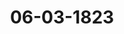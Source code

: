 ---  
schema: default  
title: 06-03-1823  
organization: Team Charlie  
notes: "<p>Description</p><p>Fünfte Sitzung

Geschehen, Frankfurt den 6. März 1823.

In Gegenwart

aller in der vierten Sitzung Anwesenden;

mit Ausnahme

des Königlich=Würtembergischen

Herrn Gesandten, Freiherrn von Wangenheim.</p><p>§.32</p><p>Substitutionen.

Präsidium zeigt an, daß zu den noch fortdauernden Substitutionen, wie sie in

der letzten Sitzung bestanden hätten, heute auch die Substitution des Kurfurstlich=Hessischen

Herrn Gesandten von Lepel für den Königlich=Würtembergischen Herrn Gesandten,

Freiherrn von Wangenheim, hinzugekommen sey.</p><p>§.33</p><p>Die Anbringung Fuldaischer Auseinandersetzungs=Angelegenheiten betr.

Preussen. Die diesseitige Bundestagsgesandtschaft würde schon im Verlaufe vorjähriger

Sitzungen, und namentlich auf Anlaß mehrerer in der 16. Sitzung vorgekommener Gegen=

stände, eine, die hiesige Berührung Fuldaischer Auseinandersetzungs=Angelegenheiten betref=

fende, allgemeine Bemerkung zu machen genöthigt gewesen seyn, wenn nicht bei damals

eingetretener Vertagung das Bedürfniß dahin gehöriger Erwägungen fürs erste wegge=

fallen wäre.

Dermalen nun aber, wo die commissarische Auseinandersetzung mit erneuerter Thätig=

keit betrieben wird, können die reclamirenden Jnteressenten auf die daher zu erwartende

Erledigung um so bestimmter in allen den Fällen verwiesen werden, wo nicht deutlich

vorliegt, daß die Erledigung von daher entweder nicht mehr zu erwarten oder auch gar

nicht zu erwarten gewesen sey. Da aber auch ausserdem diejenige Connexität von Ge=genständen und Beziehungen, die bei Auseinandersetzungen so vielseitiger und verwickelter

Art unabweichlich in vorzüglichem Maase statt findet, wenigstens fürs erste eine noch

weiter gehende Vorsicht zu fordern scheint; so glaubt man diesseits, in allgemeiner Mitbe=

rücksichtigung der in der dießjährigen 2. Sitzung stattgehabten hierher gehörigen Berührung

zugleich aber auch in Beziehung auf früher beurtheilte hierher gehörige Gegenstände, nun=

mehr zu der Aeusserung und dem Antrage veranlaßt zu seyn:

daß, auf früher erfolgte oder noch erfolgende Anbringung Fuldaischer Reclamations=

Angelegenheiten, eine fernere oder eine neu eintretende Verhandlung nicht statt finde,

wenn nicht aus den erfolgten oder noch erfolgenden Eingaben auf einfache und

völlig zuverlässige Weise zu entnehmen ist, daß der näher berührte Ge=

genstand entweder aus der commissarischen Regulirung bereits ganz geschieden und

als daselbst nicht weiter vorkommend zu betrachten, oder überall dahin nicht gehörig

gewesen, auch mit den Gegenständen dieser Regulirung nicht in solcher Art conner

sey, daß die hiesige Beurtheilung und Behandlung das Jnteresse sämmtlicher com=

missarisch mit verhandelnder Regierungen, oder doch einzelner unter ihnen, compro=

mittiren könnte.

Hierauf wurde

beschlossen:

diese Erklärung an die Reclamations=Commission abzugeben.</p><p>§.34</p><p>Forderung des ehemaligen Mainzer Domcapitels an die bei dem aufge

lösten Großherzogthume Frankfurt betheiligten Regierungen.

(4. Sitz. §. 27 d. J.)

Preussen. Wiewohl diesseitige Gesandtschaft von der erneuerten hiesigen Anregung

dem allerhöchsten Hofe Bericht erstatten wird, so kann dieselbe doch nicht erwarten, mit

dem Auftrage zu Aeusserungen versehen zu werden, die gegenwärtig nur einen ferneren

Beitrag zu Discussionen darbieten würden, welche wenigstens so lange nicht hierher gehören,

als der Gegenstand bei der betreffenden Commission der bei dem aufgelösten Großherzog=

thume Frankfurt betheiligten Regierungen noch keine Entscheidung irgend einer Art gefunden

hat, sondern bei derselben unerledigt vorliegt. Da letzteres von den Reclamanten selbst

ausdrücklich bemerkt wird, so konnte auch ihr Gesuch füglich nur dahin gerichtet werden,

daß die vorbemerktermaßen betheiligten Regierungen zu geförderter Entscheidung veranlaßst

werden möchten. Die Reclamanten sind aber in keiner Art befugt, ihre Alternative, wie

es geschehen, auf zu bewirkende Befriedigung oder Austrägaleinleitung zu stellen; und eskann auf eine solche Alternative hier dermalen nicht eingegangen werden. Demnach sind

auch die in Anspruch genommenen Regierungen fur jetzt nicht in dem Falle, Erörterungen

hier beizubringen, welche, sobald sie einigermaßsen in den Gegenstand eingehen, nur einen,

dermalen hier ganz vergeblichen Streit über entgegenstehende Ansichten entwickeln könn=

ten. Die diesseitige Bundestagsgesandtschaft kann demnach auch in dieser Beziehung zu

allgemeiner gefälliger Erwägung nur diejenige Ansicht stellen, welche sie in Betreff der hier

in Berührung gekommenen Fuldaer Angelegenheiten bereits vorgelegt hat, und dieses um so

mehr, da mit der erneuerten lebhafteren Betreibung dieser Angelegenheiten sich auch die

Aussicht auf demnächst zu erwartende gleichmäsige Förderung der noch übrigen Regulirung

der Centralverhältnisse des Großherzogthums eröffnet hat.

Diese Erklärung wurde nicht minder an die Reclamations=Commission abgegeben.</p><p>§.35</p><p>Des Kur= und Oberrheinischen Kreises Pensions= u. Schuldenwesen, ins=

besondere 1) die Forderung des Georg Friedrich Belli an die vor

maligen Kur= und Oberrheinischen Kreiscassen betreffend.

(24. Sitz. §. 186 v. J. 1822.)

Die Königlich=Baierische und Kurfürstlich=Hessische Bundestagsge

sandtschaften tragen vor: Jn der 24. Sitzung vom 11. Juli 1822 ist beschlossen worden,

die Vorstellung der Erben des vormaligen Obereinnehmers der beiden Kreise Kur= und

Oberrhein, Regierungsraths Belli, um Herausgabe der gestellten Dienstcaution von 8,000 Fl.,

nebst rückständigen Zinsen, an die für das Kur= und Oberrheinische Kreisschuldenwesen be=

stehende Commission abzugeben und deren besonderen Berücksichtigung zu empfehlen.

Diese Commission, der die fragliche Forderung vorlängst bekannt war, ist des Dafür=

haltens, daß sie, als vorzüglich privilegirt, einer vorzüglichen Berücksichtigung um so mehr

werth sey, als jenes Cautions=Capital auf eine in keinerlei Hinsicht zu billigende Weise

der Kurrheinischen Kreiscasse überlassen und zu einer partiellen Zinsenzahlung verwendet wor=

den sey, wodurch es denn die Natur einer Kurrheinischen Kreisschuld angenommen habe.

Nachdem jedoch diese widerrechtliche Verwandlung die Verbindlichkeit der Kreisstände,

zu deren Sicherheit die Caution deponirt war, dieses Depositum zurückzugeben, sobald

der Deponent und Cautionssteller sich seiner Rechnungs=Verbindlichkeit entledigt hatte, nicht

aufzuheben vermag, und der Regierungsrath Belli schon im Jahre 1806, nach gehörig ge

stellten und adjustirten Kreisrechnungen, sein vollständiges Absolutorium erhalten hat, mit=

bin schon damals die Caution zurückzufordern vollkommen berechtigt war; so ist die Com=

mission weiter der Meinung, daß es nicht allein unbillig seyn würde, die Reclamanten, welcheseit sechzehn Jahren Zinsen und Zwischenzinsen entbehren, auf den so weit aussehenden endli=

chen Ausgang der so verwickelten Auseinandersetzung und Regulirung des Kur= und Ober=

rheinischen Kreisschuldenwesens zu vertrösten, sondern daß es auch ein ganz unverfängli=

ches und unpräjudicirliches Mittel gebe, die Reclamanten zufrieden zu stellen.

Die definitive Regulirung des Kurrheinischen Kreisschuldenwesens findet theils in der

ganz eigenen Verfassung dieses vormaligen Reichskreises, besonders aber wegen des zum

Behufe der Lütticher Execution aufgenommenen Capitals von 200,000 Fl., Schwierig=

keiten, woran schon alle Bemühungen der in den Jahren 1804 bis 1806 hier bestandenen

Erccutions=Commission, so wie der nachher von 1807 bis 1812 statt gehabten Convente, ge=

scheitert sind.

Es war nämlich dieses Capital unter die vier rheinischen Kurhöfe, nicht nach dem Ma=

trikularanschlage, wonach

Kurmainz

67,951 Fl. 11 Kr.

Kurtrier

30,122 = 3

Kurköln

67,951 = 11

Kurpfalz

33,975 = 35

hätten erhalten sollen, sondern nach dem Verhältnisse der Truppen vertheilt worden, welche

die vier Kurhöfe zur Urtheils=Vollstreckung aufstellten, wonach

Kurmainz

68,110 Fl. 52 Kr.

Kurtrier

37,922 = 28

22,408 = 20 =

Kurköln

71,558 = 20 =

Kurpfalz

erhielten.

Diese Repartition würde auch keinem Theile zum Nachtheile gereicht haben, wenn die

vier Kurhöfe, so wie sie das Capital gemeinschaftlich aufgenommen, auch eben so gemein=

schaftlich es von dem, zum Ersatze der Exeentionskosten verurtheilten, Lütticher Lande wieder

beigetrieben und an die Kreiscasse eingeliefert hätten. Nachdem aber die drei geistlichen

Herren Kurfürsten sich damals mit Lüttich in privative Verhandlungen wegen des Ersatzes

einliessen, das, was sie im Augenblick erhalten konnten, erhoben und nicht zur Kreiscasse

ablieferten, sondern zu andern Zwecken verwendeten, so sind daraus die oben berührten

Verwickelungen und Schwierigkeiten erwachsen.

Es mögen nun aber dieselben auf dem Wege der Güte oder durch richterlichen Spruch

beseitigt werden, so ist ein Umstand klar und ausser Zweifel, daß nämlich ein ansehnlicher

Theil dieser Schuld auf die diesseits rheinischen Reste der Trierischen und Cölnischen Kur=

lande fallen muß, die biöher noch gar nichts davon übernommen haben. Die Krone Preussenbesitzt die Letzieren ganz und die Ersteren zum grossen Theile, dürfte demnach, ohne

alle Besorgniß einer Ueberzahlung, die Befriedigung der Bellischen Erben rücksichtlich des Cau=

tions=Capitals von 8,000 Fl. nebst Zinsen, unter Vorbehalt der Aufrechnung bei der besiniti=

ven Auseinandersetzung, übernehmen können, und die bei mehreren Gelegenheiten erprobten

loyalen Gesinnungen dieser Regierung, lassen eine gewierige Entschliessung im voraus hoffen.

Unter diesen Umständen dürfte der Antrag gerechtfertigt erscheinen, daß diese hohe Ver=

sammlung den Königlich=Preussischen Herrn Bundestagsgesandten ersuche, sich bei seiner

allerhöchsten Regierung dafür verwenden zu wollen, daß dieselbe, unter Vorbehalt der Auf=

rechnung bei der dereinstigen Regulirung des Kurrheinischen Kreisschuldenwesens, übernehme,

den Erben des verstorbenen Regierungsraths Belli dessen Cautions=Capital von 8,000 Fl.

im 24 Fl. Fuße, sammt den seit dem 14. September 1806 rückständigen Zinsen, zu bezahlen.

Hierauf wurde einhellig nach dem Antrage

beschlossen:

daß der Königlich=Preussische Herr Bundestagsgesandte ersucht werde, sich bei seiner

allerhöchsten Regierung dahin verwenden zu wollen, daß dieselbe, unter Vorbehalt der Auf=

rechnung bei der dereinstigen Regulirung des Kurrheinischen Kreisschuldenwesens, es über=

nehme, den Erben des verstorbenen Regierungsraths Belli dessen Cautions=Capital von

8,000 Fl. im 24 Fl. Fuße, sammt den seit dem 14. September 1806 rückständigen Zinsen,

zu bezahlen.

Der Königlich=Preussische Herr Bundestagsgesandte, Graf von der

Goltz, äusserte dagegen, daß er seinem Hofe hierüber unverweilt Bericht erstatten wolle.</p><p>§.36</p><p>2) Das Pensionsgesuch des Christian Joseph Dieze, als vormaligen Ge=

neral=Münzwardeins, betreffend.

(14. Sitz. §. 116 v. J. 1822.)

Dieselben Gesandtschaften: Zufolge des in der 14. Sitzung vom 2. Mai 1822

gefaßten Beschlusses über das Pensionsgesuch des vormaligen General=Münzwardeins der

Kreise Kur= und Oberrhein, Christian Joseph Dieze, ist von den subdelegirten Commissarien

zu Auseinandersetzung des Kur= und Oberrheinischen Kreisschulden= und Pensionswesens

Aufklärung begehrt und ertheilt worden, welche im Wesentlichen dahin geht:

Der Reclamant erhielt im Jahre 1802, durch Beschlüsse der Kreisversammlungen von

Kur= und Oberrhein, die Anwartschaft auf die Stelle und den Gehalt seines Vaters, falls

er in der vorzunehmenden Prüfung gut bestehen würde; er unterwarf sich derselben noch

im nämlichen Jahre, bestand rühmlich, und wurde darauf im Jahre 1804 nicht nur förmlichseinem Vater adjungirt, sondern auch bei beiden Kreisen als Kreis=Münzwardein, obwohl

vorerst ohne Gehalt, in Eid und Pflichten genommen.

Nach Auflösung des Deutschen Reichs=, mithin auch des Kreisverbandes, trat sein

Vater in Großherzoglich=Badische Dienste, und von diesem Augenblicke an, macht der Re=

ckamant Anspruch auf dessen Gehalt. Nun steht demselben zwar die Betrachtung entgegen,

daß ihm bei der ertheilten Adjunction ausdrücklich erklärt worden war, wie er nur nach

Ableben oder Austritt seines Vaters dessen Stelle und Gehalt anzusprechen habe, daß sein

Vater erst im November des Jahres 1806, also zu einer Zeit seine Stelle verließ, wo mit

der Reichs= und Kreisverfassung auch die Stelle eines Kreis=Münzwardeins erloschen war,

und daß in eine nicht mehr existirende Stelle ein Adjunct natürlich nicht eintreten kann.

Jn Erwägung jedoch, da ß

1) der Reclamant, gestützt auf die Versicherungen beider Kreisversammlungen, sich mit

Fleiß, Zeit= und Kostenaufwand einem Fache und Studium gewidmet habe, welches ihm,

bei sonst sehr beschränkten Versorgungsaussichten, nur in der zugesagten Stelle seine Existenz

sichern konnte; daß

2) er schon wirklich bei beiden Kreisen Dienste geleistet habe, mithin als ein wirklicher

Kreisdiener anzusehen sey, der die Analogie der §. 54, 58 und 59 des Deputationsschlusses

um so mehr für sich anführen könne, als die Stelle, die seine Existenz sichern sollte, nicht

durch Zufall, oder höhere Gewalt, sondern durch freies Wirken der nämlichen Reichs=

und Kreisstände, welche dem Reclamanten Versorgung zugesichert hatten, erlosch; daß

endlich

3) bei den wegen der Regulirung der Kreisverhältnisse statt gehabten Conventen, einige

der vorzüglich betheiligten vormaligen Kreisstände, namentlich Fürst Primas und Baden,

für Anerkennung des Reclamanten in dem Verhältnisse als General=Münzwardein und

für Zuerkennung seines vollen Gehalts bei beiden Kreisen gestimmt haben; hat die Com=

mission sich veranlaßt gesehen, ihn auf den Etat der Pensionisten beider Kreise, vom

15. November 1806 an, aufzunehmen.

Bei gänzlich mangelnden Fonds zu Realisirung dieser Pensionsforderung, befindet sich

mittlerweile der Reclamant in einer äusserst drückenden Lage, durch seine Gläubiger ge=

nöthigt, im Auslande durch unbedeutende Handelsgeschäfte einen unsichern und kümmerlichen

Lebensunterhalt zu suchen, und bei den entfernten Aussichten zu einer definitiven Reguli=

rung des Kreisschulden= und Pensionswesens, findet die Commission der Lage der Sache

und der Billigkeit angemessen, daß einstweilen durch vorläufige Bewilligungen für den

nothdürftigen Lebensunterhalt des Reclamanten gesorgt werde.

Sie schlägt zu diesem Ende unmaasgeblich vor, daß, von den an beiden Kreisen Kur=

10

Protok. d. d. Bundesvers. XV. Bd.und Oberrhein betheiligten vorzüglichen Staaten, dem Reclamanten, vom 1. Januar dieses

Jahres anfangend, eine jährliche Unterstützung von 800 Fl. bewilligt werden möge, wozu die

Oberrheinischen Kreistheilhaber in dem nämlichen Verhältnisse, wie bei der Pension des Obersten

von Mogen, zu concurriren, und Preussen wegen der Reste des Kurrheinischen Kreises das

lebrige beizutragen hätte, welchem nach

Preussen wegen Oberrhein.

39 Fl.

Kurrhein

341

Baiern.

Baden

Kurbessen

Großherzogthum Hessen

Rassau

Frankfurt

380 Fl.

50

60 =

60

80

80

90

Summa 800 Fl.

zu entrichten haben würden.

Von dieser hohen Versammlung wird es nun abhängen, ob sie, übereinstimmend mit

dem eben gedachten Vorschlage, ein deßfallsiges Ersuchen an die betheiligten Regierungen

beschliessen will. Vermöge der vom Bunde übernommenen Garantie der das Schuldenwesen

betreffenden Verfügungen des Reichsdeputations=Hauptschlusses von 1803, dürfte dieses ohne

allen Zweifel in ihrer Competenz liegen.

Sämmtliche Gesandtschaften vereinigten sich mit dem Antrage; daher

Beschluß:

daß die betheiligten Regierungen ersucht werden, dem Reclamanten, vom 1. Januar die=

ses Jahres anfangend, eine jährliche Unterstützung von 800 Fl. zu bewilligen, wozu die Ober=

rheinischen Kreistheilhaber etwa in dem nämlichen Verhältnisse, wie bei der Pension des Ober=

sten von Mogen, zu concurriren hätten, und Preussen wegen der Reste des Kurrheinischen

Kreises das Uebrige beitragen würde.</p><p>§.37</p><p>Besoldungs= und Pensions=Rückstände der zum vormaligen Kaiserlichen

und Reichskammergerichte gehörigen Personen betreffend.

(3. Sitz. §. 19 d. J.)

Der Herr Gesandte der sechzehnten Stimme erklärt:

1) für Liechtenstein. Seine Durchlaucht, Höchstwelche von jeher in Abführung

der Kammerzieler die größte Pünctlichkeit haben beobachten lassen und nie im Rückstande verblieben sind, können die Ansicht nicht theilen, daß, weil andere vormalige Reichsmitstände

ihre dießfälligen Obliegenheiten nicht erfüllt haben, und sich weigern, die liquiden Rück=

stände abzuführen, nunmehr auch solche, die Nichts schuldig sind, nochmals zur Mitleiden=

heit herangezogen werden dürfen; daher Höchstdieselben es für Jhre Pflicht halten, Sich

gegen jede deßfallsige, den Unterthanen ohnehin zur Last fallende, Zahlung zu erklären.

Was die von dem Herrn Grafen von Neigersberg angesprochene Vergütung betrifft

so werden Seine Durchlaucht Jhren Antheil entrichten lassen, sobald alle übrigen Deutschen

Staaten sich dazu verstanden haben.

2) für das Gesammthaus Reuß. Die Durchlauchtigsten Fürsten älterer und jünge=

rer Linie Reuß genehmigen die von der ernannten Bundestags=Commission zur Berichtigung

des kammergerichtlichen Pensionswesens, in Bezug auf die Rückstände der Mitglieder des

Kammergerichts, des noch lebenden Canzleipersonals und der Erben verstorbener Canzlei=

personen, geschehenen beiden Anträge, und haben mich besonders angewiesen, den ersten An=

trag der Commission nicht nur möglichst zu unterstützen, sondern auch die Verwendung des

Bundestags bei den betreffenden Höfen für dessen Annahme in Anspruch zu nehmen. Even=

tuell genehmigen auch Höchstdieselben den zweiten Antrag und werden Jhren Beitrag zur

erforderlichen Summe der 58,162 Fl. 22 Kr. nach der Matrikel leisten lassen. Sollte die

Zahlung der Pensionsrückstände der Kammergerichts=Procuratoren und Advocaten allgemein

bewilligt werden, so sind Jhre Hochfürstlichen Durchlauchten geneigt, auch hierzu Jhren

matrikularmäsigen Beitrag zu entrichten.

Den Beitrag zur Berichtigung des von dem vormaligen Reichskammerrichter, Herrn

Grafen von Reigersberg, gemachten Vorschusses hat das Fürstlich=Reussische Gesammthaus

längst gezahlt und kann also zu ferneren Beiträgen sich auf keine Weise veranlaßt finden.

3) für Schaumburg=Lippe. Seine Durchlaucht treten zwar dem Antrage der Com=

misson unter 1: wem und wie viel an Rückständen bezahlt werden soll? bei;

können jedoch in Betreff der Frage unter II: wie diese Posten in der Wirklichkeit

zu decken? nicht so unbedingt beistimmen.

Die Commission führt selbst an, daß alle diese Rückstände von den rückständigen Cam=

merzielern gedeckt werden könnten. Es sind mithin mehrere Staaten hiemit im Rückstande.

Unter diese kann Schaumburg=Lippe aber nicht gerechnet werden, da solches alle Kammer=

zieler bis zu Ende des Jahres 1816 bezahlt hat. Jn dieser Lage sind viele andere Staa=

ten auch, und sie würden durch den in Antrag gebrachten Zuschuß nach der Matrikel also

wirklich doppelt herangezogen, während Andere durch den Beitrag nach der Matrikel (wie

die Commission selbst anführt) nicht so viel bezahlen, als die Rückstände betragen.Seine Durchlaucht haben aber ausserdem, zu diesem wohlthätigen Zwecke, schon ausser=

ordentliche Beiträge als Gratificationen, namentlich, im Jahre 1814, 100 Rthlr., und im

Jahre 1815, 111 Rthlr. 4 Groschen im 20 Fl. Fuße, auszahlen lassen (das im Jahre 1816

bewilligte halbe Kammerziel ungerechnet), und es würde also in der That eine völlig un=

gleiche Vertheilung der Last entstehen, wenn Schaumburg=Lippe nun Beiträge abgefor=

dert würden, während andere Länder noch nicht einmal ihre Schuldigkeit erfüllt hätten.

Die Schwierigkeiten, welche bei manchen Rückstandsforderungen eintreten, sind freilich nicht

zu verkennen; bei den Ländern indessen, welche in der fraglichen Zeit unter verschiedenen

Regierungen gewesen sind, müßte man sich vorerst an die jetzigen Besitzer halten, welche

die Repartition mit den vorigen auszugleichen hätten.

Da, beim richtigen Abtrage aller Kammerzieler, ein so bedeutender Ueberschuß ge=

wesen wäre, als die Commission pag. 770 ihres Berichtes angiebt, so kann in der That

manche unausgemachte Forderung an Kammerzielern wegfallen, ohne daß ein Deficit entsteht.

Die Forderung des Herrn Grafen von Reigersberg haben Seine Durchlaucht, ausser

den Kammerzielern und schon erwähnten Gratificationen, pro rata auszahlen lassen.

Höchstdieselben müssen dafür halten, daß alle Staaten, welche alle Kammerzieler be=

zahlt haben, mit Recht verlangen können, daß alle übrigen Staaten, bei denen dieses noch

nicht der Fall ist, wenigstens die unbestrittenen Rückstände an Kammerzielern erst abtragen,

und, wenn sich alsdann noch ein wirkliches Deficit ergäbe, und wenn die streitigen Bei=

träge auf keine Art herbeigezogen werden könnten (was bei dem guten Willen der betreffenden

Regierungen nicht zu erwarten ist), so könnte alsdann erst dieses Deficit durch Beiträge

nach der Matrikel gedeckt werden.

Hierzu werden alsdann auch die Forderungen der Procuratoren und Advocaten (pag-

766, Num. 4) ad 56,000 Fl., die übrigens nur auf der Billigkeit beruhen, gerechnet werden

können. Von einer andern Seite scheint es unbillig, die rückständigen Forderungen der

verstorbenen Canzleipersonen auf 1/2 oder auf 1/ herabzusetzen, denn daß sie früher gestorben

sind, ehe diese Sache regulirt werden konnte, kann ihrem einmal anerkannten Rechte nicht

schaden.

Eine weitere Erklärung wird, wenn sie erforderlich scheinen sollte, noch vorbehalten.

4) für Lippe. Es scheint Seiner Durchlaucht unbillig, von dem sonst gewöhnlichen

gerechten und genügenden Deckungsmittel, wie die Bundestags=Commission selbst anerkennt,

nach ihrem Antrage gänzlich zu abstrahiren und jenes durch Heranziehung aller Staaten

in der Sustentations=Angelegenheit, ohne Rücksicht auf die von ihnen respective bezahlten

und rückständigen Kammerzieler, surrogiren zu wollen.Wenn zuvor die Einziehung der liquiven Rückstände und die Beseitigung der Differenzen

wegen der streitigen Beiträge im ordnungsmäsigen Wege möglichst befördert seyn wird, so

kann auf Seiner Durchlaucht Zustimmung zur liberalen Deckung der sodann noch erforder=

lichen Summe gerechnet werden, wesfalls Sich Höchstdieselben weitere Erklärung vorbehalten.

5) für Waldeck. Seine Durchlaucht sind damit einverstanden, daß

I. ad 1 und 2 des Commissionsberichts, die liquiden ruckständigen Pensionen von 61,758 Fl.

9 Kr. an die genannten Angehörigen des vormaligen Reichökammergerichts nachgezahlt werden.

Dagegen können Sich Höchstdieselben nicht dazu verstehen, zu Bezahlung der übrigen

Posten

ad 3, 4 und 5 einen weitern Beitrag zu leisten, wobei erinnert wird, daß Seine

Durchlaucht Jhre Rate zu der Forderung des Herrn Grafen von Reigersberg, vorbehalt=

lich deren demnächstigen Berechnung, bereits haben berichtigen lassen.

II. ad 1 finden Höchstdieselben Nichts dagegen einzuwenden, daß der Rückstand zu

9-

27,795 Fl. 47 Kr., im Fall Baiern und Würtemberg die verlangte Nachzahlung verweigern

sollten, von denjenigen Staaten, welche ihre Kammerzieler nicht völlig bis zum 31. December

1816 bezahlt haben, ausschließlich entrichtet werde, in so fern die Vertheilung unter die

selben nach der Bundesmatrikel geschieht.

Uebrigens kann man den Satz nicht anerkennen, daß diejenigen Länder, welche unter

fremder Herrschaft gestanden, von Entrichtung der, während dieser Herrschaft rückständig

gewordenen, Kammerzieler, so wie die mediatisirten Reichsstände und die Souverainetäts=

Herren von Erfüllung einer gleichen Schuldigkeit frei gegeben werden müßten. Denn der

Ersteren Verbindlichkeit ruht nicht auf der Person des Landesherrn, sondern auf den Un=

terthanen, welche durch den Wechsel der Regenten nicht verändert worden ist. Was hinge=

gen die Mediatisirten vor der Mediatisation schuldig waren, dessen sind sie dadurch nicht

enthoben worden, und in so fern andere Bundesfürsten die Souverainetäts=Rechte über der

Ersteren Länder erworben, ist auch deren Obliegenheit zu Bezahlung der Kammerzieler auf

sie übergegangen.

Darnach wird sich also die nachzuzahlende Summe um so mehr verändern müssen,

als kein Staat schuldig ist, für den andern Kosten zu übernehmen, die diesem rechtlich

aufliegen.</p><p>§.38</p><p>Geschäftsführung in der Eingaben=Commission betreffend.

(26. Sitz. §. 212 v. J. 1822.)

Der Herr Gesandte der freien Städte, giebt deren Aeusserung ab, über den

Vorschlag der Königlich=Preussischen Gesandtschaft, in Beziehung auf einige Verbesserungenin der Geschäftsführung der Eingaben=Commission (24. Sitzung §. 183 vorigen Jahres),

worauf

beschlossen

wurde, dieselbe der Bundestags=Commission zur Revidirung der Geschäftsordnung zul

zustellen, loco dictaturae drucken zu lassen und diesem Protokolle unter Zahl 2 anzufugen,</p><p>§.39</p><p>Einreichungs=Protokoll.

Die Eingaben

Nunt. 19, eingereicht am 28. Februar laufenden Jahres, von der Fürstlich=Isen=

burgischen Rentkammer zu Offenbach, Forderung an die vormalige

Reichsoperationscasse, im Betrage von 9,108 Fl. 15 Kr.

Num. 20, einger. den 28. Februar, von Horix zu Mainz für den Zimmermeister

Joseph Fahrenkopf und die Witwe Wetzel das., Bitte um baldige Zahlung

der Reichsoperationscasse=Forderungen.

Num. 21, einger. den 4. März, von dem Registrator Hofmann zu Aschaffenburg,

Erinnerungsgesuch in Betreff der den Jndividuen des Mainzer Exjesuiten=

fonds auf die Orte Cassel und Kostheim gewiesenen und seit dem 1. Octo=

ber 1806 rückständig verbliebenen Pensionsraten.

wurden den betreffenden Commissionen übergeben,

Folgen die Unterschriften.</p>"  
resources:  
- format: png  
  name: Page68[32-33].png  
  url: ../../Protokolle_BV_15_1823/06-03-1823/Page68[32-33].png  
- format: png  
  name: Page69[33-34].png  
  url: ../../Protokolle_BV_15_1823/06-03-1823/Page69[33-34].png  
- format: png  
  name: Page70[34-35].png  
  url: ../../Protokolle_BV_15_1823/06-03-1823/Page70[34-35].png  
- format: png  
  name: Page71[35].png  
  url: ../../Protokolle_BV_15_1823/06-03-1823/Page71[35].png  
- format: png  
  name: Page72[35-36].png  
  url: ../../Protokolle_BV_15_1823/06-03-1823/Page72[35-36].png  
- format: png  
  name: Page73[36].png  
  url: ../../Protokolle_BV_15_1823/06-03-1823/Page73[36].png  
- format: png  
  name: Page74[36-37].png  
  url: ../../Protokolle_BV_15_1823/06-03-1823/Page74[36-37].png  
- format: png  
  name: Page75[37].png  
  url: ../../Protokolle_BV_15_1823/06-03-1823/Page75[37].png  
- format: png  
  name: Page76[37].png  
  url: ../../Protokolle_BV_15_1823/06-03-1823/Page76[37].png  
- format: png  
  name: Page77[37-38].png  
  url: ../../Protokolle_BV_15_1823/06-03-1823/Page77[37-38].png  
- format: png  
  name: Page78[38-39].png  
  url: ../../Protokolle_BV_15_1823/06-03-1823/Page78[38-39].png  
category:   
  - Protokolle_BV_15_1823  
maintainer: Frank Chen  
maintainer_email: t08zc21@abdn.ac.uk  
---